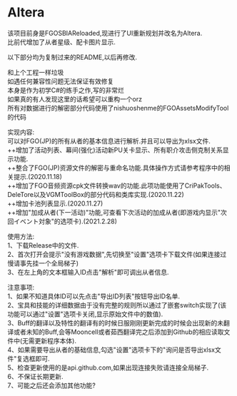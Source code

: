 # Altera
该项目前身是FGOSBIAReloaded,现进行了UI重新规划并改名为Altera.  
比前代增加了从者星级、配卡图片显示. 
 
 
以下部分均为复制过来的README,以后再修改. 
 
和上个工程一样垃圾  
如遇任何兼容性问题无法保证有效修复  
本身是作为初学C#的练手之作,写的非常烂  
如果真的有人发现这里的话希望可以重构一个orz  
所有对数据进行的解密部分代码使用了nishuoshenme的FGOAssetsModifyTool的代码   
  
实现内容:  
可以对FGO(JP)的所有从者的基本信息进行解析.并且可以导出为xlsx文件.  
++增加了活动列表、幕间(强化)活动新PU关卡显示、所有职介攻击侧克制关系显示功能.  
++整合了FGO(JP)资源文件的解密与重命名功能.具体操作方式请参考程序中的相关提示.(2020.11.18)  
++增加了FGO音频资源cpk文件转换wav的功能.此项功能使用了CriPakTools、DeleTore以及VGMToolBox的部分代码和类库实现.(2020.11.22)  
++增加卡池列表显示.(2020.11.27)  
++增加"加成从者(下一活动)"功能,可查看下次活动的加成从者(即游戏内显示"次回イベント対象"的选项卡).(2021.2.28)  
  
使用方法:  
1、下载Release中的文件.  
2、首次打开会提示"没有游戏数据",先切换至"设置"选项卡下载文件(如果连接过慢请事先挂一个全局梯子)  
3、在左上角的文本框输入ID点击"解析"即可调出从者信息.  
  
注意事项:  
1、如果不知道具体ID可以先点击"导出ID列表"按钮导出ID名单.  
2、宝具和技能的详细数据由于没有完整的规则所以通过了嵌套switch实现了(该功能可以通过"设置"选项卡关闭,显示原始文件中的数值).  
3、Buff的翻译以及特性的翻译有的时候日服刚刚更新完成的时候会出现新的未翻译或者未知的Buff,会等Mooncell或者茹西翻译完之后添加到Github的相应读取文件中(无需更新程序本体).  
4、如果需要导出从者的基础信息,勾选"设置"选项卡下的"询问是否导出xlsx文件"复选框即可.  
5、检查更新使用的是api.github.com,如果出现连接失败请连接全局梯子.  
6、不保证长期更新.  
7、可能之后还会添加其他功能?  
